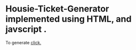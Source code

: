 # Housie-Ticket-Generator implemented using HTML, and javscript .
To generate <a href="https://karunakukreja.github.io/Housie/">click.</a>

